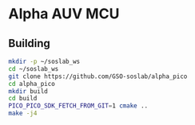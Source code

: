 # Alpha AUV MCU

## Building

```bash
mkdir -p ~/soslab_ws
cd ~/soslab_ws
git clone https://github.com/GSO-soslab/alpha_pico
cd alpha_pico
mkdir build
cd build
PICO_PICO_SDK_FETCH_FROM_GIT=1 cmake ..
make -j4
```